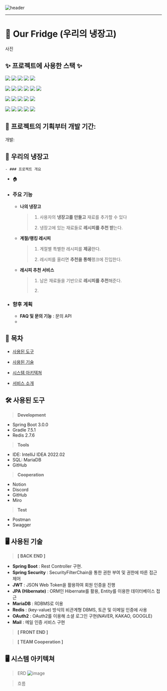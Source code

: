 ![header](https://capsule-render.vercel.app/api?type=waving&color=auto&height=300&section=header&text=Our%20Fridge&fontSize=90&animation=fadeIn&fontAlignY=38&desc=&descAlignY=51&descAlign=62)
    <hr>
    
# 📍 Our Fridge (우리의 냉장고)
사진

## ✨ 프로젝트에 사용한 스택 ✨
<p>
	<img src="https://img.shields.io/badge/Backend-007396?style=flat&logo=Java&logoColor=white" />
	<img src="https://img.shields.io/badge/spring-boot-6DB33F?style=flat&logo=spring-boot&logoColor=6DB33F" />
	<img src="https://img.shields.io/badge/mariadb-1572B6?style=flat&logo=mariadb&logoColor=003545" />
  <img src="https://img.shields.io/badge/redis-1572B6?style=flat&logo=redis&logoColor=DC382D" />
  <img src="https://img.shields.io/badge/SpringSecurity-6DB33F?style=flat&logo=SpringSecurity&logoColor=F8DC75" />
</p>
<p>
	<img src="https://img.shields.io/badge/Frontend-007396?style=flat&logo=Java&logoColor=white" />
	<img src="https://img.shields.io/badge/React-CA4245?style=flat&logo=React&logoColor=FFFFFF" />
	<img src="https://img.shields.io/badge/Redux-764ABC?style=flat&logo=Redux&logoColor=FFFFFF" />
	<img src="https://img.shields.io/badge/bootstrap-7952B3?style=flat&logo=bootstrap&logoColor=FFFFFF" />
	<img src="https://img.shields.io/badge/axios-5A29E4?style=flat&logo=axios&logoColor=FFFFFF" />
	<img src="https://img.shields.io/badge/nginx-009639?style=flat&logo=nginx&logoColor=FFFFFF" />
</p>
<p>
	<img src="https://img.shields.io/badge/Tool-007396?style=flat&logo=Java&logoColor=white" />
	<img src="https://img.shields.io/badge/Psostman-FF6C37?style=flat&logo=postman&logoColor=FFFFFF" />
	<img src="https://img.shields.io/badge/Swagger-85EA2D?style=flat&logo=Swagger&logoColor=FFFFFF" />
  <img src="https://img.shields.io/badge/Tomcat-1572B6?style=flat&logo=ApacheTomcat&logoColor=FFFFFF" />
  <img src="https://img.shields.io/badge/IntelliJ-1572B6?style=flat&logo=IntelliJIDEA&logoColor=FFFFFF" />
</p>
<p>
	<img src="https://img.shields.io/badge/Cooperation-007396?style=flat&logo=Java&logoColor=white" />
	<img src="https://img.shields.io/badge/Miro-050038?style=flat&logo=Miro&logoColor=FFFFFF" />
    <img src="https://img.shields.io/badge/GitHub-1572B6?style=flat&logo=GitHub&logoColor=000000" />   
	<img src="https://img.shields.io/badge/Discord-5865F2?style=flat&logo=Discord&logoColor=FFFFFF" />
  <img src="https://img.shields.io/badge/Notion-000000?style=flat&logo=Notion&logoColor=FFFFFF" />
</p>

## 📍 프로젝트의 기획부터 개발 기간:
개발: 

## :triangular_flag_on_post: 우리의 냉장고

    - ### 프로젝트 개요

  - 🏠 []()

- ### 주요 기능 

  - **나의 냉장고**
    > 1) 사용자의 **냉장고를 만들고** 재료를 추가할 수 있다
    >
    > 2) 냉장고에 있는 재료들로 **레시피를 추천 받**는다. 
  - **계절/랭킹 레시피** 

    > 1) 계절별 특별한 레시피를 **제공**한다. 
    >
    > 2) 레시피를 올리면 **추천을 통해**랭크에 진입한다. 
  - **레시피 추천 서비스**

    > 1) 남은 재료들을 기반으로 **레시피를 추천**해준다.
    >
    > 2) 
- ### 향후 계획
  - **FAQ 및 문의 기능** : 문의 API
  - 
## 📌 목차
* [사용된 도구](#hammer_and_wrench-사용된-도구)

* [사용된 기술](#desktop_computer-사용된-기술)

* [시스템 아키텍쳐](#desktop_computer-시스템-아키텍쳐)

* [서비스 소개](#-서비스-소개)


## :hammer_and_wrench: 사용된 도구

> **Development**
* Spring Boot 3.0.0
* Gradle 7.5.1
* Redis 2.7.6
> **Tools**
* IDE: IntelliJ IDEA 2022.02
* SQL: MariaDB
* GitHub
> **Cooperation**
* Notion
* Discord
* GitHub
* Miro
> **Test**
* Postman
* Swagger


## :desktop_computer: 사용된 기술

> **[ BACK END ]**

- **Spring Boot** : Rest Controller 구현.
- **Spring Security** : SecurityFilterChain을 통한 권한 부여 및 권한에 따른 접근 제어
- **JWT** : JSON Web Token을 활용하여 회원 인증을 진행
- **JPA (Hibernate)** : ORM인 Hibernate를 활용, Entity를 이용한 데이터베이스 접근
- **MariaDB** : RDBMS로 이용
- **Redis** : (key-value) 방식의 비관계형 DBMS, 토큰 및 이메일 인증에 사용
- **OAuth2** : OAuth2를 이용해 소셜 로그인 구현(NAVER, KAKAO, GOOGLE)
- **Mail** : 메일 인증 서비스 구현
> **[ FRONT END ]**

> **[ TEAM Cooperation ]**

## :desktop_computer: 시스템 아키텍쳐
> ERD
![image](https://user-images.githubusercontent.com/120362572/211525669-0ff65b43-d85d-4489-b234-fbb26d3c732a.png)

> 흐름

